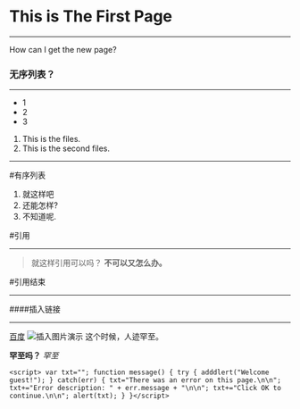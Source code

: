 # This is The First Page 
**** 
How can I get the new page? 

### 无序列表？
***
* 1
* 2
* 3

1. This is the files.
2. This is the second files.

***
#有序列表
1. 就这样吧
2. 还能怎样?
3. 不知道呢.

#引用
***
> 就这样引用可以吗？
**不可以又怎么办。**

#引用结束
***
####插入链接
***
[百度](http://www.baidu.com)
![插入图片演示](http://www.chedekun.com/wordpress/wp-content/uploads/2015/07/IMG_20150716_193655-225x300.jpg) 这个时候，人迹罕至。

**罕至吗？**
*罕至*


`<script>
	var txt="";
	function message()
	{
	try
	  {
	  adddlert("Welcome guest!");
	  }
	catch(err)
	  {
	  txt="There was an error on this page.\n\n";
	  txt+="Error description: " + err.message + "\n\n";
	  txt+="Click OK to continue.\n\n";
	  alert(txt);
	  }
	}</script>`







